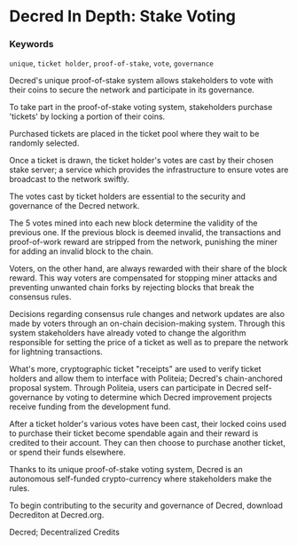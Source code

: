 # Decred In Depth: Stake Voting

### Keywords
`unique`, `ticket holder`, `proof-of-stake`, `vote`, `governance`

Decred's unique proof-of-stake system allows stakeholders to vote with their coins to secure the network and participate in its governance.

To take part in the proof-of-stake voting system, stakeholders purchase 'tickets' by locking a portion of their coins. 

Purchased tickets are placed in the ticket pool where they wait to be randomly selected.

Once a ticket is drawn, the ticket holder's votes are cast by their chosen stake server; a service which provides the infrastructure to ensure votes are broadcast to the network swiftly.

The votes cast by ticket holders are essential to the security and governance of the Decred network. 

The 5 votes mined into each new block determine the validity of the previous one. If the previous block is deemed invalid, the transactions and proof-of-work reward are stripped from the network, punishing the miner for adding an invalid block to the chain. 

Voters, on the other hand, are always rewarded with their share of the block reward. This way voters are compensated for stopping miner attacks and preventing unwanted chain forks by rejecting blocks that break the consensus rules.

Decisions regarding consensus rule changes and network updates are also made by voters through an on-chain decision-making system. Through this system stakeholders have already voted to change the algorithm responsible for setting the price of a ticket as well as to prepare the network for lightning transactions. 

What's more, cryptographic ticket "receipts" are used to verify ticket holders and allow them to interface with Politeia; Decred's chain-anchored proposal system. Through Politeia, users can participate in Decred self-governance by voting to determine which Decred improvement projects receive funding from the development fund.

After a ticket holder's various votes have been cast, their locked coins used to purchase their ticket become spendable again and their reward is credited to their account. They can then choose to purchase another ticket, or spend their funds elsewhere.

Thanks to its unique proof-of-stake voting system, Decred is an autonomous self-funded crypto-currency where stakeholders make the rules.

To begin contributing to the security and governance of Decred, download Decrediton at Decred.org.

Decred; Decentralized Credits

